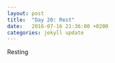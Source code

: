 ```yaml
---
layout: post
title:  "Day 20: Rest"
date:   2016-07-16 21:36:00 +0200
categories: jekyll update
---
```


Resting
